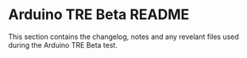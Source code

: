 # Arduino TRE Beta README

This section contains the changelog, notes and any revelant files used during the Arduino TRE Beta test.